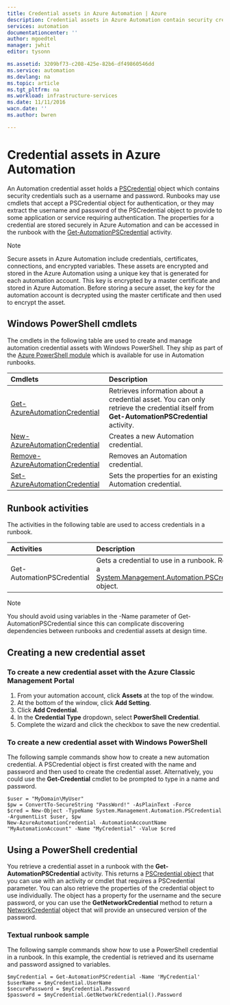 ```yaml
---
title: Credential assets in Azure Automation | Azure
description: Credential assets in Azure Automation contain security credentials that can be used to authenticate to resources accessed by the runbook. This article describes how to create credential assets and use them in a runbook.
services: automation
documentationcenter: ''
author: mgoedtel
manager: jwhit
editor: tysonn

ms.assetid: 3209bf73-c208-425e-82b6-df49860546dd
ms.service: automation
ms.devlang: na
ms.topic: article
ms.tgt_pltfrm: na
ms.workload: infrastructure-services
ms.date: 11/11/2016
wacn.date: ''
ms.author: bwren

---
```

# Credential assets in Azure Automation
An Automation credential asset holds a [PSCredential](http://msdn.microsoft.com/zh-cn/library/system.management.automation.pscredential)  object which contains security credentials such as a username and password. Runbooks may use cmdlets that accept a PSCredential object for authentication, or they may extract the username and password of the PSCredential object to provide to some application or service requiring authentication. The properties for a credential are stored securely in Azure Automation and can be accessed in the runbook with the [Get-AutomationPSCredential](http://msdn.microsoft.com/zh-cn/library/system.management.automation.pscredential.aspx) activity.

> [!NOTE]
> Secure assets in Azure Automation include credentials, certificates, connections, and encrypted variables. These assets are encrypted and stored in the Azure Automation using a unique key that is generated for each automation account. This key is encrypted by a master certificate and stored in Azure Automation. Before storing a secure asset, the key for the automation account is decrypted using the master certificate and then used to encrypt the asset.  

## Windows PowerShell cmdlets
The cmdlets in the following table are used to create and manage automation credential assets with Windows PowerShell.  They ship as part of the [Azure PowerShell module](https://docs.microsoft.com/powershell/azureps-cmdlets-docs) which is available for use in Automation runbooks.

| Cmdlets | Description |
|:--- |:--- |
| [Get-AzureAutomationCredential](http://msdn.microsoft.com/zh-cn/library/dn913781.aspx) |Retrieves information about a credential asset. You can only retrieve the credential itself from **Get-AutomationPSCredential** activity. |
| [New-AzureAutomationCredential](http://msdn.microsoft.com/zh-cn/library/azure/jj554330.aspx) |Creates a new Automation credential. |
| [Remove- AzureAutomationCredential](http://msdn.microsoft.com/zh-cn/library/azure/jj554330.aspx) |Removes an Automation credential. |
| [Set- AzureAutomationCredential](http://msdn.microsoft.com/zh-cn/library/azure/jj554330.aspx) |Sets the properties for an existing Automation credential. |

## Runbook activities
The activities in the following table are used to access credentials in a runbook.

| Activities | Description |
|:--- |:--- |
| Get-AutomationPSCredential |Gets a credential to use in a runbook. Returns a [System.Management.Automation.PSCredential](http://msdn.microsoft.com/zh-cn/library/system.management.automation.pscredential) object. |

> [!NOTE]
> You should avoid using variables in the -Name parameter of Get-AutomationPSCredential since this can complicate discovering dependencies between runbooks and credential assets at design time.
> 
> 

## Creating a new credential asset

### To create a new credential asset with the Azure Classic Management Portal
1. From your automation account, click **Assets** at the top of the window.
2. At the bottom of the window, click **Add Setting**.
3. Click **Add Credential**.
4. In the **Credential Type** dropdown, select **PowerShell Credential**.
5. Complete the wizard and click the checkbox to save the new credential.

### To create a new credential asset with Windows PowerShell
The following sample commands show how to create a new automation credential. A PSCredential object is first created with the name and password and then used to create the credential asset. Alternatively, you could use the **Get-Credential** cmdlet to be prompted to type in a name and password.

    $user = "MyDomain\MyUser"
    $pw = ConvertTo-SecureString "PassWord!" -AsPlainText -Force
    $cred = New-Object -TypeName System.Management.Automation.PSCredential -ArgumentList $user, $pw
    New-AzureAutomationCredential -AutomationAccountName "MyAutomationAccount" -Name "MyCredential" -Value $cred

## Using a PowerShell credential
You retrieve a credential asset in a runbook with the **Get-AutomationPSCredential** activity. This returns a [PSCredential object](http://msdn.microsoft.com/zh-cn/library/system.management.automation.pscredential.aspx) that you can use with an activity or cmdlet that requires a PSCredential parameter. You can also retrieve the properties of the credential object to use individually. The object has a property for the username and the secure password, or you can use the **GetNetworkCredential** method to return a [NetworkCredential](http://msdn.microsoft.com/zh-cn/library/system.net.networkcredential.aspx) object that will provide an unsecured version of the password.

### Textual runbook sample
The following sample commands show how to use a PowerShell credential in a runbook. In this example, the credential is retrieved and its username and password assigned to variables.

    $myCredential = Get-AutomationPSCredential -Name 'MyCredential'
    $userName = $myCredential.UserName
    $securePassword = $myCredential.Password
    $password = $myCredential.GetNetworkCredential().Password

